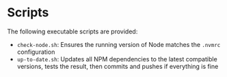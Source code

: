 # Scripts

The following executable scripts are provided:

 - `check-node.sh`: Ensures the running version of Node matches the `.nvmrc` configuration
 - `up-to-date.sh`: Updates all NPM dependencies to the latest compatible versions, tests the result, then commits and pushes if everything is fine
